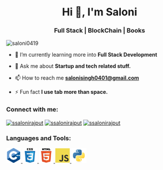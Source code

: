 <h1 align="center">Hi 👋, I'm Saloni</h1>
<h3 align="center">Full Stack | BlockChain | Books</h3>

<p align="left"> <img src="https://komarev.com/ghpvc/?username=saloni0419&label=Profile%20views&color=0e75b6&style=flat" alt="saloni0419" /> </p>

- 🌱 I’m currently learning more into **Full Stack Development**

- 💬 Ask me about **Startup and tech related stuff.**

- 📫 How to reach me **salonisingh0401@gmail.com**

- ⚡ Fun fact **I use tab more than space.**

<h3 align="left">Connect with me:</h3>
<p align="left">
<a href="https://twitter.com/ssalonirajput" target="blank"><img align="center" src="https://raw.githubusercontent.com/rahuldkjain/github-profile-readme-generator/master/src/images/icons/Social/twitter.svg" alt="ssalonirajput" height="30" width="40" /></a>
<a href="https://linkedin.com/in/ssalonirajput" target="blank"><img align="center" src="https://raw.githubusercontent.com/rahuldkjain/github-profile-readme-generator/master/src/images/icons/Social/linked-in-alt.svg" alt="ssalonirajput" height="30" width="40" /></a>
<a href="https://instagram.com/ssalonirajput" target="blank"><img align="center" src="https://raw.githubusercontent.com/rahuldkjain/github-profile-readme-generator/master/src/images/icons/Social/instagram.svg" alt="ssalonirajput" height="30" width="40" /></a>
</p>

<h3 align="left">Languages and Tools:</h3>
<p align="left"> <a href="https://www.w3schools.com/cpp/" target="_blank" rel="noreferrer"> <img src="https://raw.githubusercontent.com/devicons/devicon/master/icons/cplusplus/cplusplus-original.svg" alt="cplusplus" width="40" height="40"/> </a> <a href="https://www.w3schools.com/css/" target="_blank" rel="noreferrer"> <img src="https://raw.githubusercontent.com/devicons/devicon/master/icons/css3/css3-original-wordmark.svg" alt="css3" width="40" height="40"/> </a> <a href="https://www.w3.org/html/" target="_blank" rel="noreferrer"> <img src="https://raw.githubusercontent.com/devicons/devicon/master/icons/html5/html5-original-wordmark.svg" alt="html5" width="40" height="40"/> </a> <a href="https://developer.mozilla.org/en-US/docs/Web/JavaScript" target="_blank" rel="noreferrer"> <img src="https://raw.githubusercontent.com/devicons/devicon/master/icons/javascript/javascript-original.svg" alt="javascript" width="40" height="40"/> </a> <a href="https://www.python.org" target="_blank" rel="noreferrer"> <img src="https://raw.githubusercontent.com/devicons/devicon/master/icons/python/python-original.svg" alt="python" width="40" height="40"/> </a> </p>
